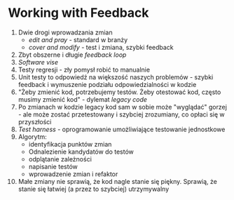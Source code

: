 # Working with Feedback

1. Dwie drogi wprowadzania zmian
    * _edit and pray_ - standard w branży
    * _cover and modify_ - test i zmiana, szybki feedback
2. Zbyt obszerne i długie _feedback loop_
3. _Software vise_
4. Testy regresji - zły pomysł robić to manualnie 
5. Unit testy to odpowiedź na większość naszych problemów - szybki feedback i wymuszenie podziału odpowiedzialności w kodzie
6. "Żeby zmienić kod, potrzebujemy testów. Żeby otestować kod, często musimy zmienić kod" - dylemat _legacy code_
7. Po zmianach w kodzie legacy kod sam w sobie może "wyglądać" gorzej - ale może zostać przetestowany i szybciej zrozumiany, co opłaci się w przyszłości
8. _Test harness_ - oprogramowanie umożliwiające testowanie jednostkowe
9. Algorytm:
    * identyfikacja punktów zmian
    * Odnalezienie kandydatów do testów
    * odplątanie zależności
    * napisanie testów 
    * wprowadzenie zmian i  refaktor
10. Małe zmiany nie sprawią, że kod nagle stanie się piękny. Sprawią, że stanie się łatwiej (a przez to szybciej) utrzymywalny